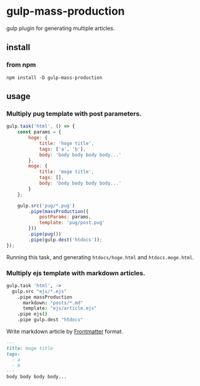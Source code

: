 gulp-mass-production
==============

gulp plugin for generating multiple articles.

## install

### from npm

```
npm install -D gulp-mass-production
```

## usage

### Multiply pug template with post parameters.

```javascript
gulp.task('html', () => {
    const params = {
        hoge: {
            title: 'hoge title',
            tags: ['a', 'b'],
            body: 'body body body body...'
        },
        moge: {
            title: 'moge title',
            tags: [],
            body: 'body body body body...'
        }
    };

    gulp.src('pug/*.pug')
        .pipe(massProduction({
            postParams: params,
            template: 'pug/post.pug'
        }))
        .pipe(pug())
        .pipe(gulp.dest('htdocs'));
});
```

Running this task, and generating `htdocs/hoge.html` and `htdocs.moge.html`.

### Multiply ejs template with markdown articles.

```coffeescript
gulp.task 'html', ->
  gulp.src "ejs/*.ejs"
    .pipe massProduction
      markdown: "posts/*.md"
      template: "ejs/article.ejs"
    .pipe ejs()
    .pipe gulp.dest "htdocs"
```

Write markdown article by [Frontmatter](https://middlemanapp.com/jp/basics/frontmatter/) format.

```markdown
---
title: moge title
tags:
  - a
  - b
---
body body body body...
```
